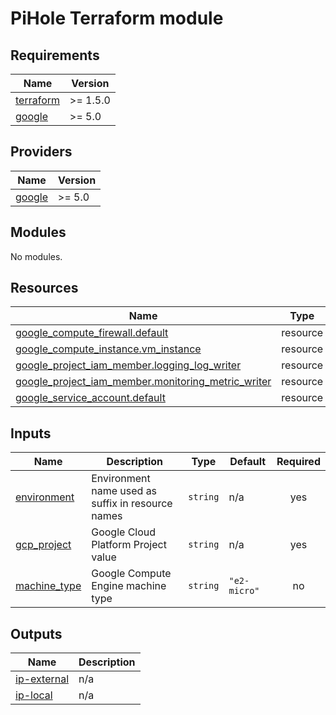 # PiHole Terraform module

<!-- BEGIN_TF_DOCS -->
## Requirements

| Name | Version |
|------|---------|
| <a name="requirement_terraform"></a> [terraform](#requirement\_terraform) | >= 1.5.0 |
| <a name="requirement_google"></a> [google](#requirement\_google) | >= 5.0 |

## Providers

| Name | Version |
|------|---------|
| <a name="provider_google"></a> [google](#provider\_google) | >= 5.0 |

## Modules

No modules.

## Resources

| Name | Type |
|------|------|
| [google_compute_firewall.default](https://registry.terraform.io/providers/hashicorp/google/latest/docs/resources/compute_firewall) | resource |
| [google_compute_instance.vm_instance](https://registry.terraform.io/providers/hashicorp/google/latest/docs/resources/compute_instance) | resource |
| [google_project_iam_member.logging_log_writer](https://registry.terraform.io/providers/hashicorp/google/latest/docs/resources/project_iam_member) | resource |
| [google_project_iam_member.monitoring_metric_writer](https://registry.terraform.io/providers/hashicorp/google/latest/docs/resources/project_iam_member) | resource |
| [google_service_account.default](https://registry.terraform.io/providers/hashicorp/google/latest/docs/resources/service_account) | resource |

## Inputs

| Name | Description | Type | Default | Required |
|------|-------------|------|---------|:--------:|
| <a name="input_environment"></a> [environment](#input\_environment) | Environment name used as suffix in resource names | `string` | n/a | yes |
| <a name="input_gcp_project"></a> [gcp\_project](#input\_gcp\_project) | Google Cloud Platform Project value | `string` | n/a | yes |
| <a name="input_machine_type"></a> [machine\_type](#input\_machine\_type) | Google Compute Engine machine type | `string` | `"e2-micro"` | no |

## Outputs

| Name | Description |
|------|-------------|
| <a name="output_ip-external"></a> [ip-external](#output\_ip-external) | n/a |
| <a name="output_ip-local"></a> [ip-local](#output\_ip-local) | n/a |
<!-- END_TF_DOCS -->
